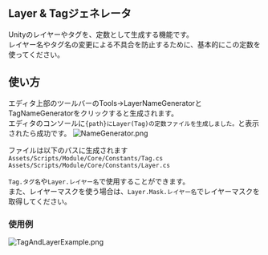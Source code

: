 ﻿## Layer & Tagジェネレータ
Unityのレイヤーやタグを、定数として生成する機能です。  
レイヤー名やタグ名の変更による不具合を防止するために、基本的にこの定数を使ってください。


## 使い方
エディタ上部のツールバーのTools→LayerNameGeneratorとTagNameGeneratorをクリックすると生成されます。  
エディタのコンソールに`{path}にLayer(Tag)の定数ファイルを生成しました。`と表示されたら成功です。 
![NameGenerator.png](Images/NameGenerator.png)

ファイルは以下のパスに生成されます  
`Assets/Scripts/Module/Core/Constants/Tag.cs`  
`Assets/Scripts/Module/Core/Constants/Layer.cs`  

`Tag.タグ名`や`Layer.レイヤー名`で使用することができます。  
また、レイヤーマスクを使う場合は、`Layer.Mask.レイヤー名`でレイヤーマスクを取得してください。

### 使用例
![TagAndLayerExample.png](Images/TagAndLayerExample.png)